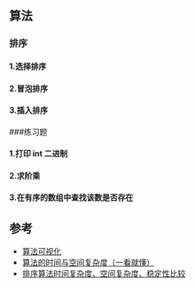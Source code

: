 ## 算法

### 排序

#### 1.选择排序

#### 2.冒泡排序

#### 3.插入排序

###练习题

#### 1.打印 int 二进制

#### 2.求阶乘

#### 3.在有序的数组中查找该数是否存在

## 参考

- [算法可视化](https://visualgo.net/zh/sorting?slide=8)
- [算法的时间与空间复杂度（一看就懂）](https://zhuanlan.zhihu.com/p/50479555)
- [排序算法时间复杂度、空间复杂度、稳定性比较](https://blog.csdn.net/pange1991/article/details/85460755)